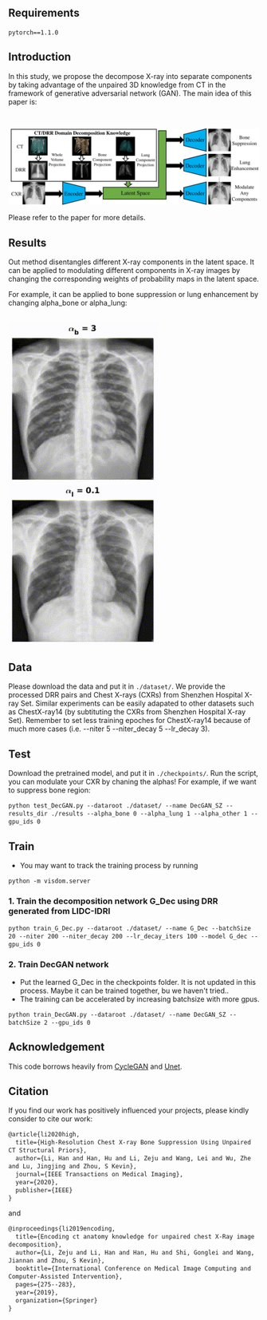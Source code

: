
## Requirements 

```
pytorch==1.1.0
```

## Introduction 

In this study, we propose the decompose X-ray into separate components by taking advantage of the unpaired 3D knowledge from CT in the framework of generative adversarial network (GAN). The main idea of this paper is:

<br/> <div align=center><img src="figs/MainIdea.png" width="700px"/></div>

Please refer to the paper for more details.

## Results

Out method disentangles different X-ray components in the latent space. It can be applied to modulating different components in X-ray images by changing the corresponding weights of probability maps in the latent space.

For example, it can be applied to bone suppression or lung enhancement by changing alpha_bone or alpha_lung:

<br /> <img src="figs/BoneModulation.gif" width="300px"/> <img src="figs/LungModulation.gif" width="300px"/>


## Data

Please download the data and put it in `./dataset/`. We provide the processed DRR pairs and Chest X-rays (CXRs) from Shenzhen Hospital X-ray Set. Similar experiments can be easily adapated to other datasets such as ChestX-ray14 (by subtituting the CXRs from Shenzhen Hospital X-ray Set). Remember to set less training epoches for ChestX-ray14 because of much more cases (i.e. --niter 5 --niter_decay 5 --lr_decay 3).

## Test

Download the pretrained model, and put it in `./checkpoints/`. Run the script, you can modulate your CXR by chaning the alphas! For example, if we want to suppress bone region:

```
python test_DecGAN.py --dataroot ./dataset/ --name DecGAN_SZ --results_dir ./results --alpha_bone 0 --alpha_lung 1 --alpha_other 1 --gpu_ids 0
```

## Train

- You may want to track the training process by running 

```
python -m visdom.server
```

### 1. Train the decomposition network G_Dec using DRR generated from LIDC-IDRI



```
python train_G_Dec.py --dataroot ./dataset/ --name G_Dec --batchSize 20 --niter 200 --niter_decay 200 --lr_decay_iters 100 --model G_dec --gpu_ids 0
```

### 2. Train DecGAN network

- Put the learned G_Dec in the checkpoints folder. It is not updated in this process. Maybe it can be trained together, bu we haven't tried..
- The training can be accelerated by increasing batchsize with more gpus.

```
python train_DecGAN.py --dataroot ./dataset/ --name DecGAN_SZ --batchSize 2 --gpu_ids 0
```


## Acknowledgement
This code borrows heavily from [CycleGAN](https://github.com/junyanz/pytorch-CycleGAN-and-pix2pix) and [Unet](https://github.com/milesial/Pytorch-UNet).

## Citation
If you find our work has positively influenced your projects, please kindly consider to cite our work:

```
@article{li2020high,
  title={High-Resolution Chest X-ray Bone Suppression Using Unpaired CT Structural Priors},
  author={Li, Han and Han, Hu and Li, Zeju and Wang, Lei and Wu, Zhe and Lu, Jingjing and Zhou, S Kevin},
  journal={IEEE Transactions on Medical Imaging},
  year={2020},
  publisher={IEEE}
}
```

and

```
@inproceedings{li2019encoding,
  title={Encoding ct anatomy knowledge for unpaired chest X-Ray image decomposition},
  author={Li, Zeju and Li, Han and Han, Hu and Shi, Gonglei and Wang, Jiannan and Zhou, S Kevin},
  booktitle={International Conference on Medical Image Computing and Computer-Assisted Intervention},
  pages={275--283},
  year={2019},
  organization={Springer}
}
```

